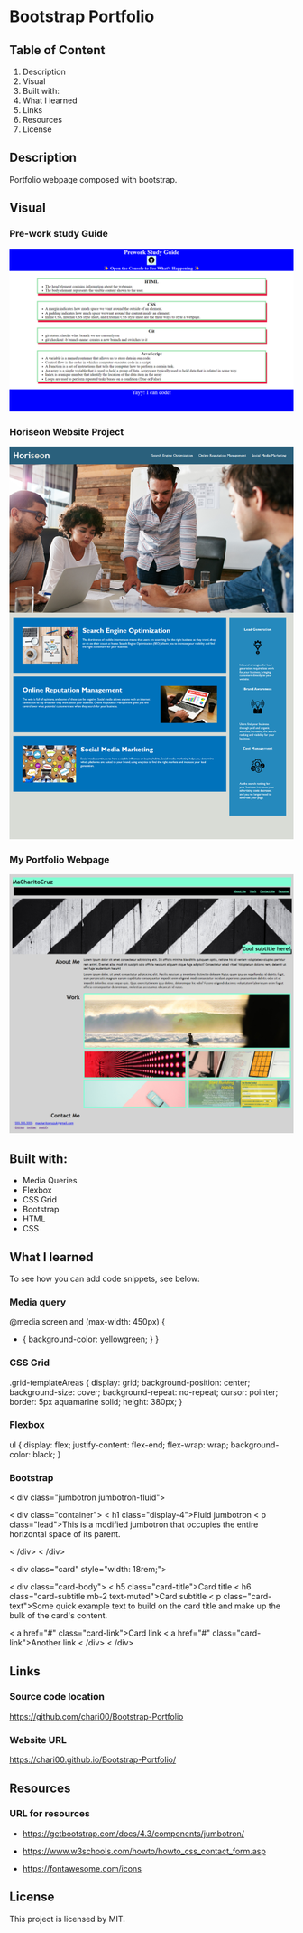 # Bootstrap Portfolio

## Table of Content

1. Description
2. Visual
3. Built with:
4. What I learned
5. Links
6. Resources
7. License

## Description

Portfolio webpage composed with bootstrap.

## Visual

### Pre-work study Guide

<img src="/images/pre-work.png" alt="an image of boxes with the topic HTML, CSS, GIT, JAVASCRIPT one topic in each box"/>

### Horiseon Website Project

<img src="/images/Challenge1-Horiseon.png" alt="an image of a group of people having a meeting"/>

### My Portfolio Webpage

<img src="./images/Challenge2-myportfolio.png" alt="an image of my portfolio telling about me, listing my work and contact references"/>

## Built with:

- Media Queries
- Flexbox
- CSS Grid
- Bootstrap
- HTML
- CSS

## What I learned

To see how you can add code snippets, see below:

### Media query

@media screen and (max-width: 450px) {

- {
  background-color: yellowgreen;
  }
  }

### CSS Grid

.grid-templateAreas {
display: grid;
background-position: center;
background-size: cover;
background-repeat: no-repeat;
cursor: pointer;
border: 5px aquamarine solid;
height: 380px;
}

### Flexbox

ul {
display: flex;
justify-content: flex-end;
flex-wrap: wrap;
background-color: black;
}

### Bootstrap

< div class="jumbotron jumbotron-fluid">

< div class="container">
< h1 class="display-4">Fluid jumbotron</h1>
< p class="lead">This is a modified jumbotron that occupies the entire horizontal space of its parent.</p>
< /div>
< /div>

< div class="card" style="width: 18rem;">

< div class="card-body">
< h5 class="card-title">Card title</h5>
< h6 class="card-subtitle mb-2 text-muted">Card subtitle</h6>
< p class="card-text">Some quick example text to build on the card title and make up the bulk of the card's content.</p>
< a href="#" class="card-link">Card link</a>
< a href="#" class="card-link">Another link</a>
< /div>
< /div>

## Links

### Source code location

https://github.com/chari00/Bootstrap-Portfolio

### Website URL

https://chari00.github.io/Bootstrap-Portfolio/

## Resources

### URL for resources

- https://getbootstrap.com/docs/4.3/components/jumbotron/

- https://www.w3schools.com/howto/howto_css_contact_form.asp

- https://fontawesome.com/icons

## License

This project is licensed by MIT.
